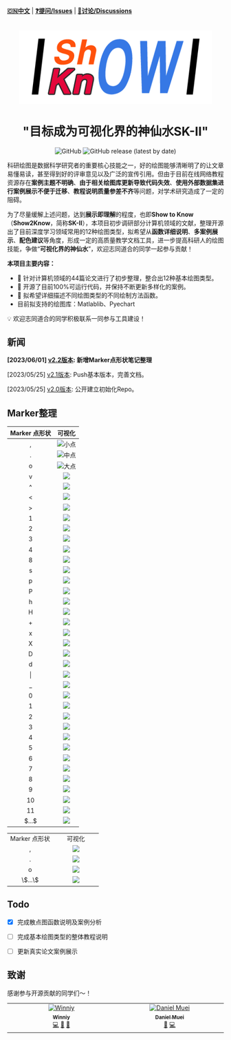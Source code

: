 [**🇨🇳中文**](./README.md) | [**❓提问/Issues**](https://github.com/Winn1y/Show2Know/issues) | [**💬讨论/Discussions**](https://github.com/Winn1y/Show2Know/discussions/1)

<p align="center">
    <br>
    <img src="./pics/logo.png" width="450"/>
    <br>
</p>

# <div align="center"><b><a>"目标成为可视化界的神仙水SK-II"</a></b></div>

<p align="center">
    <img alt="GitHub" src="https://img.shields.io/badge/license-Apache%202.0-blue">
    <img alt="GitHub release (latest by date)" src="https://img.shields.io/badge/Version-2.1-green">
</p>



科研绘图是数据科学研究者的重要核心技能之一，好的绘图能够清晰明了的让文章易懂易读，甚至得到好的评审意见以及广泛的宣传引用。但由于目前在线网络教程资源存在**案例主题不明确**、**由于相关绘图库更新导致代码失效**、**使用外部数据集进行案例展示不便于迁移**、**教程说明质量参差不齐**等问题，对学术研究造成了一定的阻碍。


为了尽量缓解上述问题，达到**展示即理解**的程度，也即**Show to Know**（**Show2Know**，简称**SK-II**），本项目初步调研部分计算机领域的文献，整理开源出了目前深度学习领域常用的12种绘图类型，拟希望从**函数详细说明**、**多案例展示**、**配色建议**等角度，形成一定的高质量教学文档工具，进一步提高科研人的绘图技能，争做“**可视化界的神仙水**”，欢迎志同道合的同学一起参与贡献！

**本项目主要内容：**

- 🚀 针对计算机领域的44篇论文进行了初步整理，整合出12种基本绘图类型。 
- 🚀 开源了目前100%可运行代码，并保持不断更新多样化的案例。
- 🚀 拟希望详细描述不同绘图类型的不同绘制方法函数。
- 目前拟支持的绘图库：Matlablib、Pyechart

💡 欢迎志同道合的同学积极联系一同参与工具建设！

## 新闻

**[2023/06/01] [v2.2版本](https://github.com/Winn1y/Show2Know): 新增Marker点形状笔记整理**

[2023/05/25] [v2.1版本](https://github.com/Winn1y/Show2Know/tree/2.1):  Push基本版本，完善文档。

[2023/05/25] [v2.0版本](https://github.com/Winn1y/Show2Know/tree/2.0): 公开建立初始化Repo。

## Marker整理

| Marker 点形状   |       可视化 |
|:-----:|:----:|
| ,        | ![小点](https://matplotlib.org/stable/_images/m01.png) |
| .        | ![中点](https://matplotlib.org/stable/_images/m00.png) |
| o        | ![大点](https://matplotlib.org/stable/_images/m02.png) |
| v        | ![](https://matplotlib.org/stable/_images/m03.png) |
| ^        | ![](https://matplotlib.org/stable/_images/m04.png) |
| <        | ![](https://matplotlib.org/stable/_images/m05.png) |
| \>        | ![](https://matplotlib.org/stable/_images/m06.png) |
| 1        | ![](https://matplotlib.org/stable/_images/m07.png) |
| 2        | ![](https://matplotlib.org/stable/_images/m08.png) |
| 3        | ![](https://matplotlib.org/stable/_images/m09.png) |
| 4        | ![](https://matplotlib.org/stable/_images/m10.png) |
| 8        | ![](https://matplotlib.org/stable/_images/m11.png) |
| s        | ![](https://matplotlib.org/stable/_images/m12.png) |
| p        | ![](https://matplotlib.org/stable/_images/m13.png) |
| P        | ![](https://matplotlib.org/stable/_images/m23.png) |
| h        | ![](https://matplotlib.org/stable/_images/m15.png) |
| H        | ![](https://matplotlib.org/stable/_images/m16.png) |
| +        | ![](https://matplotlib.org/stable/_images/m17.png) |
| x        | ![](https://matplotlib.org/stable/_images/m18.png) |
| X        | ![](https://matplotlib.org/stable/_images/m24.png) |
| D        | ![](https://matplotlib.org/stable/_images/m19.png) |
| d        | ![](https://matplotlib.org/stable/_images/m20.png) |
| &#124;        | ![](https://matplotlib.org/stable/_images/m21.png) |
| _        | ![](https://matplotlib.org/stable/_images/m22.png) |
| 0        | ![](https://matplotlib.org/stable/_images/m25.png) |
| 1        | ![](https://matplotlib.org/stable/_images/m26.png) |
| 2        | ![](https://matplotlib.org/stable/_images/m27.png) |
| 3        | ![](https://matplotlib.org/stable/_images/m28.png) |
| 4        | ![](https://matplotlib.org/stable/_images/m29.png) |
| 5        | ![](https://matplotlib.org/stable/_images/m30.png) |
| 6        | ![](https://matplotlib.org/stable/_images/m31.png) |
| 7        | ![](https://matplotlib.org/stable/_images/m32.png) |
| 8        | ![](https://matplotlib.org/stable/_images/m33.png) |
| 9        | ![](https://matplotlib.org/stable/_images/m34.png) |
| 10       | ![](https://matplotlib.org/stable/_images/m35.png) |
| 11        | ![](https://matplotlib.org/stable/_images/m36.png) |
| \$...\$        | ![](https://matplotlib.org/stable/_images/m37.png) |

<table>
  <tbody>
     <tr>
      <td align="center" valign="top" width="50%">Marker 点形状</td>
      <td align="center" valign="top" width="50%">可视化</td>
    </tr>
     <tr>
      <td align="center" valign="top" width="50%">,</td>
      <td align="center" valign="top" width="50%"><img src="https://matplotlib.org/stable/_images/m01.png" width="25px;"></td>
    </tr>
    <tr>
      <td align="center" valign="top" width="50%">.</td>
      <td align="center" valign="top" width="50%"><img src="https://matplotlib.org/stable/_images/m00.png" width="25px;"></td>
    </tr>
    <tr>
      <td align="center" valign="top" width="50%">o</td>
      <td align="center" valign="top" width="50%"><img src="https://matplotlib.org/stable/_images/m02.png" width="25px;"></td>
    </tr>
    <tr>
      <td align="center" valign="top" width="50%">\$...\$</td>
      <td align="center" valign="top" width="50%"><img src="https://matplotlib.org/stable/_images/m37.png" width="25px;"></td>
    </tr>
  </tbody>
</table>


## Todo

- [X] 完成散点图函数说明及案例分析
- [ ] 完成基本绘图类型的整体教程说明
- [ ] 更新真实论文案例展示


## 致谢

感谢参与开源贡献的同学们～！

<table>
  <tbody>
    <tr>
      <td align="center" valign="top" width="14.28%"><a href="https://github.com/Winn1y"><img src="https://avatars.githubusercontent.com/u/115919287?v=4" width="100px;" alt="Winniy"/><br /><sub><b>Winniy</b></sub></a><br /><a href="https://github.com/Winn1y" title="Code">💻</a> <a href="https://github.com/Winn1y" title="Design">🎨</a> <a href="https://github.com/Winn1y" title="Ideas, Planning, & Feedback">🤔</a></td>
      <td align="center" valign="top" width="14.28%"><a href="https://github.com/Surge-Dan"><img src="https://avatars.githubusercontent.com/u/82951455?v=4" width="100px;" alt="
Daniel Muei"/><br /><sub><b>Daniel Muei</b></sub></a><br /><a href="https://github.com/Surge-Dan" title="Bug reports">🐛</a> <a href="https://github.com/Surge-Dan" title="Code">💻</a></td>
    </tr>
  </tbody>
</table>

